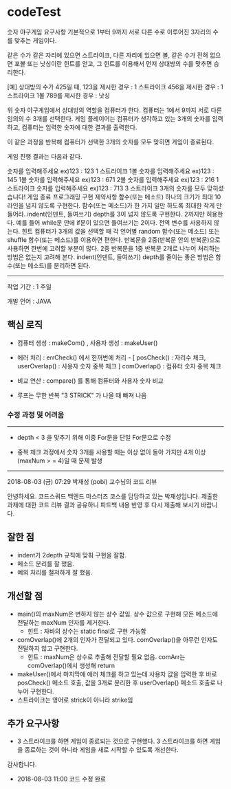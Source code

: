 # codeTest
숫자 야구게임
요구사항
기본적으로 1부터 9까지 서로 다른 수로 이루어진 3자리의 수를 맞추는 게임이다.

같은 수가 같은 자리에 있으면 스트라이크, 다른 자리에 있으면 볼, 같은 수가 전혀 없으면 포볼 또는 낫싱이란 힌트를 얻고, 그 힌트를 이용해서 먼저 상대방의 수를 맞추면 승리한다.

[예] 상대방의 수가 425일 때, 123을 제시한 경우 : 1 스트라이크 456을 제시한 경우 : 1 스트라이크 1볼 789를 제시한 경우 : 낫싱

위 숫자 야구게임에서 상대방의 역할을 컴퓨터가 한다. 컴퓨터는 1에서 9까지 서로 다른 임의의 수 3개를 선택한다. 게임 플레이어는 컴퓨터가 생각하고 있는 3개의 숫자를 입력하고, 컴퓨터는 입력한 숫자에 대한 결과를 출력한다.

이 같은 과정을 반복해 컴퓨터가 선택한 3개의 숫자를 모두 맞히면 게임이 종료된다.

게임 진행 결과는 다음과 같다.

숫자를 입력해주세요 ex)123 : 123
1 스트라이크 1볼 
숫자를 입력해주세요 ex)123 : 145
1볼 
숫자를 입력해주세요 ex)123 : 671
2볼 
숫자를 입력해주세요 ex)123 : 216
1 스트라이크 
숫자를 입력해주세요 ex)123 : 713
3 스트라이크 
3개의 숫자를 모두 맞히셨습니다! 게임 종료
프로그래밍 구현 제약사항
함수(또는 메소드) 하나의 크기가 최대 10라인을 넘지 않도록 구현한다.
함수(또는 메소드)가 한 가지 일만 하도록 최대한 작게 만들어라.
indent(인덴트, 들여쓰기) depth를 3이 넘지 않도록 구현한다. 2까지만 허용한다.
예를 들어 while문 안에 if문이 있으면 들여쓰기는 2이다.
전역 변수를 사용하지 않는다.
힌트
컴퓨터가 3개의 값을 선택할 때 각 언어별 random 함수(또는 메소드) 또는 shuffle 함수(또는 메소드)를 이용하면 편한다.
반복문을 2중(반복문 안의 반복문)으로 사용하면 한번에 고려할 부분이 많다. 2중 반복문을 1중 반복문 2개로 나누어 처리하는 방법은 없는지 고려해 본다.
indent(인덴트, 들여쓰기) depth를 줄이는 좋은 방법은 함수(또는 메소드)를 분리하면 된다.

---

작업 기간 :  1 주일

개발 언어 : JAVA 

## 핵심 로직

- 컴퓨터 생성 : makeCom() , 사용자 생성 : makeUser()

- 에러 처리 : errCheck() 에서 한꺼번에 처리 - [ posCheck() : 자리수 체크, userOverlap() : 사용자 숫자 중복 체크 ]
         comOverlap() : 컴퓨터 숫자 중복 체크

- 비교 연산 : compare() 를 통해 컴퓨터와 사용자 숫자 비교

- 루프는 무한 반복 "3 STRICK" 가 나올 때 빠져 나옴

<h3>수정 과정 및 어려움</h3><hr>

- depth < 3 을 맞추기 위해 이중 For문을 단일 For문으로 수정

- 중복 체크 과정에서 숫자 3개를 사용할 때는 이상 없이 돌아 가지만 4개 이상(maxNum > = 4)일 때 문제 발생

---

2018-08-03 (금) 07:29 
박재성 (pobi) 교수님의  코드 리뷰

안녕하세요.
코드스쿼드 백엔드 마스터즈 코스를 담당하고 있는 박재성입니다.
제출한 과제에 대한 코드 리뷰 결과 공유하니 피드백 내용 반영 후 다시 제출해 보시기 바랍니다.

## 잘한 점
* indent가 2depth 규칙에 맞춰 구현을 잘함.
* 메소드 분리를 잘 했음.
* 예외 처리를 철저하게 잘 했음.

## 개선할 점
* main()의 maxNum은 변하지 않는 상수 값임. 상수 값으로 구현해 모든 메소드에 전달하는 maxNum 인자를 제거한다.
  * 힌트 : 자바의 상수는 static final로 구현 가능함
* comOverlap()에 2개의 인자가 전달되고 있다. comOverlap()을 아무런 인자도 전달하지 않고 구현한다.
  * 힌트 : maxNum은 상수로 추출해 전달할 필요 없음. comArr는 comOverlap()에서 생성해 return
* makeUser()에서 마지막에 에러 체크를 하고 있는데 사용자 값을 입력한 후 바로 posCheck() 메소드 호출, 값을 3개로 분리한 후 userOverlap() 메소드 호출로 나누어 구현한다.
* 스트라이크는 영어로 strick이 아니라 strike임

## 추가 요구사항
* 3 스트라이크를 하면 게임이 종료되는 것으로 구현했다. 3 스트라이크를 하면 게임을 종료하는 것이 아니라 게임을 새로 시작할 수 있도록 개선한다.

감사합니다.

- 2018-08-03 11:00 코드 수정 완료
